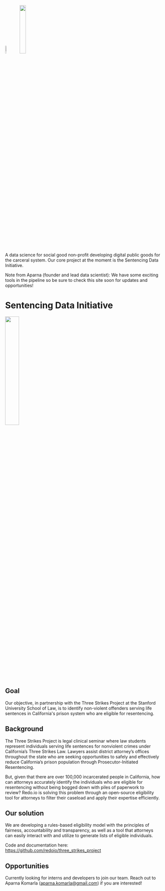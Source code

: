 # <img src= "https://github.com/redoio/.github/assets/124313756/786fef93-1105-4c55-9096-b541b15a32f3" width = "8%" height = "8%"> <img src= "https://github.com/redoio/.github/assets/124313756/055a1500-06f6-43eb-bb38-47da5ad19831" width = "20%" height = "20%">

A data science for social good non-profit developing digital public goods for the carceral system. Our core project at the moment is the Sentencing Data Initiative.

Note from Aparna (founder and lead data scientist): We have some exciting tools in the pipeline so be sure to check this site soon for updates and opportunities!

# Sentencing Data Initiative

<img src= "https://github.com/redoio/three_strikes_project/assets/124313756/9f54f1f8-e1ff-4ce3-a575-807187824d76" width = "30%" height = "30%">

## Goal 

Our objective, in partnership with the Three Strikes Project at the Stanford University School of Law, is to identify non-violent offenders serving life sentences in California's prison system who are eligible for resentencing. 

## Background

The Three Strikes Project is legal clinical seminar where law students represent individuals serving life sentences for nonviolent crimes under California’s Three Strikes Law. Lawyers assist district attorney’s offices throughout the state who are seeking opportunities to safely and effectively reduce California’s prison population through Prosecutor-Initiated Resentencing. 

But, given that there are over 100,000 incarcerated people in California, how can attorneys accurately identify the individuals who are eligible for resentencing without being bogged down with piles of paperwork to review? Redo.io is solving this problem through an open-source eligibility tool for attorneys to filter their caseload and apply their expertise efficiently. 

## Our solution

We are developing a rules-based eligibility model with the principles of fairness, accountability and transparency, as well as a tool that attorneys can easily interact with and utilize to generate lists of eligible individuals.

Code and documentation here: https://github.com/redoio/three_strikes_project

## Opportunities

Currently looking for interns and developers to join our team. Reach out to Aparna Komarla (aparna.komarla@gmail.com) if you are interested!
